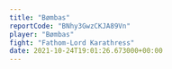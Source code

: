 ```yaml
---
title: "Bømbas"
reportCode: "BNhy3GwzCKJA89Vn"
player: "Bømbas"
fight: "Fathom-Lord Karathress"
date: 2021-10-24T19:01:26.673000+00:00
---
```

